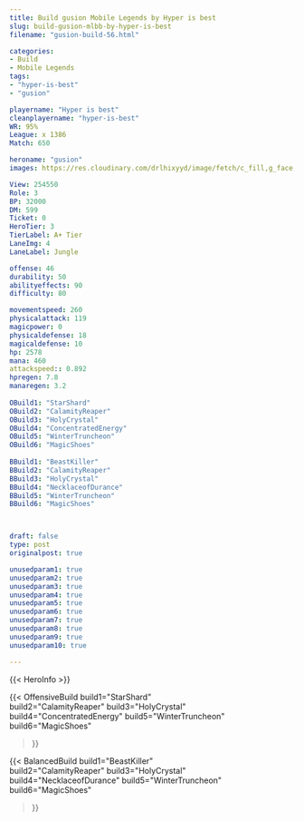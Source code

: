 ```yaml
---
title: Build gusion Mobile Legends by Hyper is best
slug: build-gusion-mlbb-by-hyper-is-best
filename: "gusion-build-56.html"

categories: 
- Build 
- Mobile Legends
tags: 
- "hyper-is-best"
- "gusion"

playername: "Hyper is best"
cleanplayername: "hyper-is-best"
WR: 95%
League: x 1386
Match: 650 

heroname: "gusion"
images: https://res.cloudinary.com/drlhixyyd/image/fetch/c_fill,g_face,f_auto/https://cdn2-build.mobagenie.my.id/p/images/banner/full/gusion.jpg

View: 254550 
Role: 3 
BP: 32000
DM: 599 
Ticket: 0 
HeroTier: 3 
TierLabel: A+ Tier 
LaneImg: 4
LaneLabel: Jungle

offense: 46 
durability: 50 
abilityeffects: 90 
difficulty: 80 

movementspeed: 260
physicalattack: 119
magicpower: 0
physicaldefense: 18
magicaldefense: 10
hp: 2578
mana: 460
attackspeed:: 0.892
hpregen: 7.8
manaregen: 3.2
 
OBuild1: "StarShard"  
OBuild2: "CalamityReaper" 
OBuild3: "HolyCrystal" 
OBuild4: "ConcentratedEnergy" 
OBuild5: "WinterTruncheon" 
OBuild6: "MagicShoes" 
 
BBuild1: "BeastKiller"  
BBuild2: "CalamityReaper" 
BBuild3: "HolyCrystal" 
BBuild4: "NecklaceofDurance" 
BBuild5: "WinterTruncheon" 
BBuild6: "MagicShoes"



draft: false
type: post
originalpost: true

unusedparam1: true
unusedparam2: true
unusedparam3: true
unusedparam4: true
unusedparam5: true
unusedparam6: true
unusedparam7: true
unusedparam8: true
unusedparam9: true
unusedparam10: true

---
```


{{< HeroInfo >}} 

{{< OffensiveBuild 
build1="StarShard"  
build2="CalamityReaper" 
build3="HolyCrystal" 
build4="ConcentratedEnergy" 
build5="WinterTruncheon" 
build6="MagicShoes" 
 >}} 

{{< BalancedBuild 
build1="BeastKiller"  
build2="CalamityReaper" 
build3="HolyCrystal" 
build4="NecklaceofDurance" 
build5="WinterTruncheon" 
build6="MagicShoes" 
 >}}

